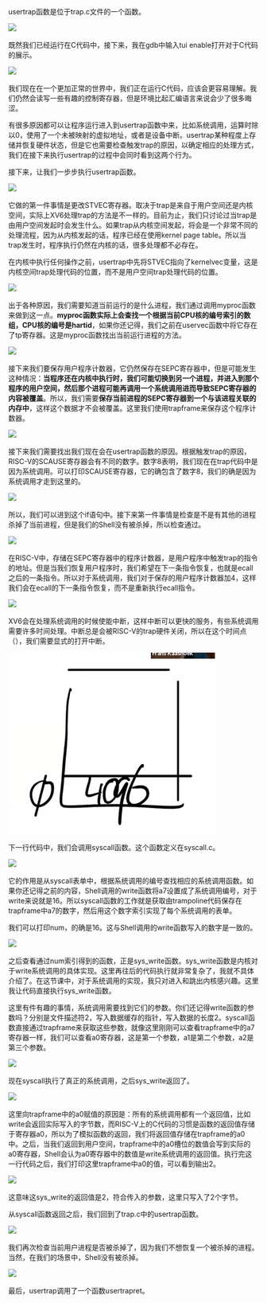 usertrap函数是位于trap.c文件的一个函数。

[![](https://github.com/huihongxiao/MIT6.S081/raw/master/.gitbook/assets/image%20(347).png)](https://github.com/huihongxiao/MIT6.S081/blob/master/.gitbook/assets/image%20\(347\).png)

既然我们已经运行在C代码中，接下来，我在gdb中输入tui enable打开对于C代码的展示。

[![](https://github.com/huihongxiao/MIT6.S081/raw/master/.gitbook/assets/image%20(212).png)](https://github.com/huihongxiao/MIT6.S081/blob/master/.gitbook/assets/image%20\(212\).png)

我们现在在一个更加正常的世界中，我们正在运行C代码，应该会更容易理解。我们仍然会读写一些有趣的控制寄存器，但是环境比起汇编语言来说会少了很多晦涩。

有很多原因都可以让程序运行进入到usertrap函数中来，比如系统调用，运算时除以0，使用了一个未被映射的虚拟地址，或者是设备中断。usertrap某种程度上存储并恢复硬件状态，但是它也需要检查触发trap的原因，以确定相应的处理方式，我们在接下来执行usertrap的过程中会同时看到这两个行为。

接下来，让我们一步步执行usertrap函数。

[![](https://github.com/huihongxiao/MIT6.S081/raw/master/.gitbook/assets/image%20(226).png)](https://github.com/huihongxiao/MIT6.S081/blob/master/.gitbook/assets/image%20\(226\).png)

它做的第一件事情是更改STVEC寄存器。取决于trap是来自于用户空间还是内核空间，实际上XV6处理trap的方法是不一样的。目前为止，我们只讨论过当trap是由用户空间发起时会发生什么。如果trap从内核空间发起，将会是一个非常不同的处理流程，因为从内核发起的话，程序已经在使用kernel page table。所以当trap发生时，程序执行仍然在内核的话，很多处理都不必存在。

在内核中执行任何操作之前，usertrap中先将STVEC指向了kernelvec变量，这是内核空间trap处理代码的位置，而不是用户空间trap处理代码的位置。

[![](https://github.com/huihongxiao/MIT6.S081/raw/master/.gitbook/assets/image%20(229).png)](https://github.com/huihongxiao/MIT6.S081/blob/master/.gitbook/assets/image%20\(229\).png)

出于各种原因，我们需要知道当前运行的是什么进程，我们通过调用myproc函数来做到这一点。**myproc函数实际上会查找一个根据当前CPU核的编号索引的数组，CPU核的编号是hartid**，如果你还记得，我们之前在uservec函数中将它存在了tp寄存器。这是myproc函数找出当前运行进程的方法。

[![](https://github.com/huihongxiao/MIT6.S081/raw/master/.gitbook/assets/image%20(394).png)](https://github.com/huihongxiao/MIT6.S081/blob/master/.gitbook/assets/image%20\(394\).png)

接下来我们要保存用户程序计数器，它仍然保存在SEPC寄存器中，但是可能发生这种情况：**当程序还在内核中执行时，我们可能切换到另一个进程，并进入到那个程序的用户空间，然后那个进程可能再调用一个系统调用进而导致SEPC寄存器的内容被覆盖**。所以，我们需要**保存当前进程的SEPC寄存器到一个与该进程关联的内存中**，这样这个数据才不会被覆盖。这里我们使用trapframe来保存这个程序计数器。

[![](https://github.com/huihongxiao/MIT6.S081/raw/master/.gitbook/assets/image%20(240).png)](https://github.com/huihongxiao/MIT6.S081/blob/master/.gitbook/assets/image%20\(240\).png)

接下来我们需要找出我们现在会在usertrap函数的原因。根据触发trap的原因，RISC-V的SCAUSE寄存器会有不同的数字。数字8表明，我们现在在trap代码中是因为系统调用。可以打印SCAUSE寄存器，它的确包含了数字8，我们的确是因为系统调用才走到这里的。

[![](https://github.com/huihongxiao/MIT6.S081/raw/master/.gitbook/assets/image%20(248).png)](https://github.com/huihongxiao/MIT6.S081/blob/master/.gitbook/assets/image%20\(248\).png)

所以，我们可以进到这个if语句中。接下来第一件事情是检查是不是有其他的进程杀掉了当前进程，但是我们的Shell没有被杀掉，所以检查通过。

[![](https://github.com/huihongxiao/MIT6.S081/raw/master/.gitbook/assets/image%20(233).png)](https://github.com/huihongxiao/MIT6.S081/blob/master/.gitbook/assets/image%20\(233\).png)

在RISC-V中，存储在SEPC寄存器中的程序计数器，是用户程序中触发trap的指令的地址。但是当我们恢复用户程序时，我们希望在下一条指令恢复，也就是ecall之后的一条指令。所以对于系统调用，我们对于保存的用户程序计数器加4，这样我们会在ecall的下一条指令恢复，而不是重新执行ecall指令。

[![](https://github.com/huihongxiao/MIT6.S081/raw/master/.gitbook/assets/image%20(264).png)](https://github.com/huihongxiao/MIT6.S081/blob/master/.gitbook/assets/image%20\(264\).png)

XV6会在处理系统调用的时候使能中断，这样中断可以更快的服务，有些系统调用需要许多时间处理。中断总是会被RISC-V的trap硬件关闭，所以在这个时间点（），我们需要显式的打开中断。

[![](https://github.com/huihongxiao/MIT6.S081/raw/master/.gitbook/assets/image%20(180).png)](https://github.com/huihongxiao/MIT6.S081/blob/master/.gitbook/assets/image%20\(180\).png)

下一行代码中，我们会调用syscall函数。这个函数定义在syscall.c。

[![](https://github.com/huihongxiao/MIT6.S081/raw/master/.gitbook/assets/image%20(376).png)](https://github.com/huihongxiao/MIT6.S081/blob/master/.gitbook/assets/image%20\(376\).png)

它的作用是从syscall表单中，根据系统调用的编号查找相应的系统调用函数。如果你还记得之前的内容，Shell调用的write函数将a7设置成了系统调用编号，对于write来说就是16。所以syscall函数的工作就是获取由trampoline代码保存在trapframe中a7的数字，然后用这个数字索引实现了每个系统调用的表单。

我们可以打印num，的确是16。这与Shell调用的write函数写入的数字是一致的。

[![](https://github.com/huihongxiao/MIT6.S081/raw/master/.gitbook/assets/image%20(381).png)](https://github.com/huihongxiao/MIT6.S081/blob/master/.gitbook/assets/image%20\(381\).png)

之后查看通过num索引得到的函数，正是sys_write函数。sys_write函数是内核对于write系统调用的具体实现。这里再往后的代码执行就非常复杂了，我就不具体介绍了。在这节课中，对于系统调用的实现，我只对进入和跳出内核感兴趣。这里我让代码直接执行sys_write函数。

这里有件有趣的事情，系统调用需要找到它们的参数。你们还记得write函数的参数吗？分别是文件描述符2，写入数据缓存的指针，写入数据的长度2。syscall函数直接通过trapframe来获取这些参数，就像这里刚刚可以查看trapframe中的a7寄存器一样，我们可以查看a0寄存器，这是第一个参数，a1是第二个参数，a2是第三个参数。

[![](https://github.com/huihongxiao/MIT6.S081/raw/master/.gitbook/assets/image%20(401).png)](https://github.com/huihongxiao/MIT6.S081/blob/master/.gitbook/assets/image%20\(401\).png)

现在syscall执行了真正的系统调用，之后sys_write返回了。

[![](https://github.com/huihongxiao/MIT6.S081/raw/master/.gitbook/assets/image%20(331).png)](https://github.com/huihongxiao/MIT6.S081/blob/master/.gitbook/assets/image%20\(331\).png)

这里向trapframe中的a0赋值的原因是：所有的系统调用都有一个返回值，比如write会返回实际写入的字节数，而RISC-V上的C代码的习惯是函数的返回值存储于寄存器a0，所以为了模拟函数的返回，我们将返回值存储在trapframe的a0中。之后，当我们返回到用户空间，trapframe中的a0槽位的数值会写到实际的a0寄存器，Shell会认为a0寄存器中的数值是write系统调用的返回值。执行完这一行代码之后，我们打印这里trapframe中a0的值，可以看到输出2。

[![](https://github.com/huihongxiao/MIT6.S081/raw/master/.gitbook/assets/image%20(740).png)](https://github.com/huihongxiao/MIT6.S081/blob/master/.gitbook/assets/image%20\(740\).png)

这意味这sys_write的返回值是2，符合传入的参数，这里只写入了2个字节。

从syscall函数返回之后，我们回到了trap.c中的usertrap函数。

[![](https://github.com/huihongxiao/MIT6.S081/raw/master/.gitbook/assets/image%20(797).png)](https://github.com/huihongxiao/MIT6.S081/blob/master/.gitbook/assets/image%20\(797\).png)

我们再次检查当前用户进程是否被杀掉了，因为我们不想恢复一个被杀掉的进程。当然，在我们的场景中，Shell没有被杀掉。

[![](https://github.com/huihongxiao/MIT6.S081/raw/master/.gitbook/assets/image%20(730).png)](https://github.com/huihongxiao/MIT6.S081/blob/master/.gitbook/assets/image%20\(730\).png)

最后，usertrap调用了一个函数usertrapret。